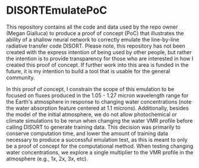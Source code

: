 # DISORTEmulatePoC
This repository contains all the code and data used by the repo owner (Megan Gialluca) to produce a proof of concept (PoC) that illustrates the ability of a shallow neural network to correctly emulate the line-by-line radiative transfer code DISORT. 
Please note, this repository has not been created with the express intention of being used by other people, but rather the intention is to provide transparency for those who are interested in how I created this proof of concept. 
If further work into this area is funded in the future, it is my intention to build a tool that is usable for the general community. 

In this proof of concept, I constrain the scope of this emulation to be focused on fluxes produced in the 1.05 - 1.27 micron wavelength range for the Earth's atmosphere in response to changing water concentrations (note the water absorption feature centered at 1.1 microns). Additionally, besides the model of the initial atmosphere, we do not allow photochemical or climate simulations to be rerun when changing the water VMR profile before calling DISORT to generate training data. This decision was primarily to conserve computation time, and lower the amount of training data necessary to produce a successful emulation test, as this is meant to only be a proof of concept for the computational method. When testing changing water concentrations, we explore a single multiplier to the VMR profile in the atmosphere (e.g., 1x, 2x, 3x, etc). 
